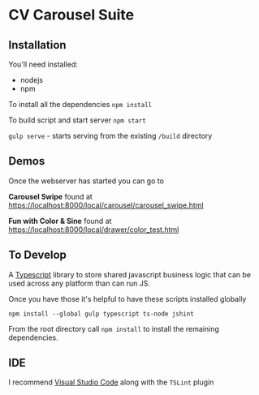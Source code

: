 CV Carousel Suite
============

Installation
----------

You'll need installed:

+ nodejs
+ npm

To install all the dependencies
`npm install`

To build script and start server
`npm start`

`gulp serve` - starts serving from the existing `/build` directory

Demos
-------

Once the webserver has started you can go to

**Carousel Swipe** found at [https://localhost:8000/local/carousel/carousel_swipe.html](https://localhost:8000/local/carousel/carousel_swipe.html)

**Fun with Color & Sine** found at [https://localhost:8000/local/drawer/color_test.html](https://localhost:8000/local/drawer/color_test.html)

To Develop
-----------

A [Typescript](https://www.typescriptlang.org/) library to store shared javascript business logic that can be used across any platform than can run JS.

Once you have those it's helpful to have these scripts installed globally

`npm install --global gulp typescript ts-node jshint`

From the root directory call `npm install` to install the remaining dependencies.

IDE
-----------

I recommend [Visual Studio Code](http://code.visualstudio.com/) along with the `TSLint` plugin

